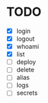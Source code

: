 # TODO

- [x] login
- [x] logout
- [x] whoami
- [x] list
- [ ] deploy
- [ ] delete
- [ ] alias
- [ ] logs
- [ ] secrets
